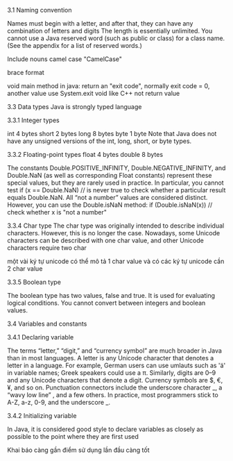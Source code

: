 3.1 Naming convention

Names must begin with a letter, and after
that, they can have any combination of letters and digits
The length is  essentially unlimited. You cannot use a Java reserved word (such as public or
class) for a class name. (See the appendix for a list of reserved words.)

Include nouns camel case "CamelCase"

brace format

void main method in java: return an "exit code", normally exit code = 0, another value use System.exit
void like C++ not return value

3.3 Data types
Java is strongly typed language 

3.3.1 Integer types

int 4 bytes
short 2 bytes
long 8 bytes 
byte 1 byte
Note that Java does not have any unsigned versions of the int, long, short,
or byte types.

3.3.2 Floating-point types 
float 4 bytes
double 8 bytes

The constants Double.POSITIVE_INFINITY, Double.NEGATIVE_INFINITY, and
Double.NaN (as well as corresponding Float constants) represent these
special values, but they are rarely used in practice. In particular, you cannot
test
if (x == Double.NaN) // is never true
to check whether a particular result equals Double.NaN. All “not a number”
values are considered distinct. However, you can use the Double.isNaN
method:
if (Double.isNaN(x)) // check whether x is "not a number"

3.3.4 Char type
The char type was originally intended to describe individual characters.
However, this is no longer the case. Nowadays, some Unicode characters can
be described with one char value, and other Unicode characters require two
char

một vài ký tự unicode có thể mô tả 1 char value và có các ký tự unicode cần 2 char value

3.3.5 Boolean type

The boolean type has two values, false and true. It is used for evaluating logical conditions. You cannot convert between integers and boolean values.

3.4 Variables and constants

3.4.1 Declaring variable

The terms “letter,” “digit,” and “currency symbol” are much broader in Java
than in most languages. A letter is any Unicode character that denotes a letter
in a language. For example, German users can use umlauts such as 'ä' in
variable names; Greek speakers could use a π. Similarly, digits are 0–9 and
any Unicode characters that denote a digit. Currency symbols are $, €, ¥, and
so on. Punctuation connectors include the underscore character _, a “wavy
low line” , and a few others. In practice, most programmers stick to A-Z, a-z,
0-9, and the underscore _.

3.4.2 Initializing variable

In Java, it is considered good style to declare variables as closely as possible
to the point where they are first used

Khai báo càng gần điểm sử dụng lần đầu càng tốt





